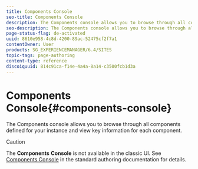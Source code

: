 ```yaml
---
title: Components Console
seo-title: Components Console
description: The Components console allows you to browse through all components defined for your instance and view key information for each component.
seo-description: The Components console allows you to browse through all components defined for your instance and view key information for each component.
page-status-flag: de-activated
uuid: 8610e958-4c8d-4200-89ac-52475cf2f7a1
contentOwner: User
products: SG_EXPERIENCEMANAGER/6.4/SITES
topic-tags: page-authoring
content-type: reference
discoiquuid: 814c91ca-f14e-4a4a-8a14-c3500fcb1d3a
---
```


# Components Console{#components-console}

The Components console allows you to browse through all components defined for your instance and view key information for each component.

>[!CAUTION]
>
>The **Components** **Console** is not available in the classic UI. See [Components Console](../../../sites/authoring/using/default-components-console.md) in the standard authoring documentation for details.


